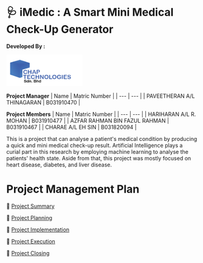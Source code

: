# 🩺 iMedic : A Smart Mini Medical Check-Up Generator

**Developed By :**

<img src="Documentation\Assets\Overview_and_Summary\logo.png" alt="drawing" width="200"/>

**Project Manager**
| Name | Matric Number |
| --- | --- |
| PAVEETHERAN A/L THINAGARAN | B031910470 |

**Project Members**
| Name | Matric Number |
| --- | --- |
| HARIHARAN A/L R. MOHAN | B031910477 |
| AZFAR RAHMAN BIN FAZUL RAHMAN | B031910467 |
| CHARAE A/L EH SIN  | B031820094 |

This is a project that can analyse a patient's medical condition by producing a quick and mini medical check-up result. Artificial Intelligence plays a curial part in this research by employing machine learning to analyse the patients' health state. Aside from that, this project was mostly focused on heart disease, diabetes, and liver disease.

# Project Management Plan
📑 [Project Summary](#)

📑 [Project Planning](#)

📑 [Project Implementation](#)

📑 [Project Execution](#)

📑 [Project Closing](#)